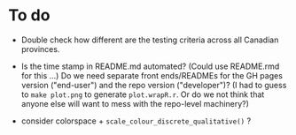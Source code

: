 # To do

- Double check how different are the testing criteria across all Canadian provinces.

- Is the time stamp in README.md automated? (Could use README.rmd for this ...) Do we need separate front ends/READMEs for the GH pages version ("end-user") and the repo version ("developer")?  (I had to guess to `make plot.png` to generate `plot.wrapR.r`. Or do we not think that anyone else will want to mess with the repo-level machinery?)

- consider colorspace + `scale_colour_discrete_qualitative()` ?

